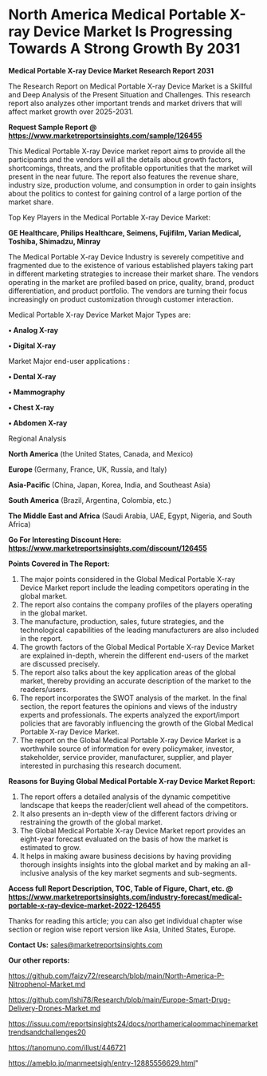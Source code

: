 # North America Medical Portable X-ray Device Market Is Progressing Towards A Strong Growth By 2031

<strong>Medical Portable X-ray Device Market Research Report 2031</strong>

The Research Report on Medical Portable X-ray Device Market is a Skillful and Deep Analysis of the Present Situation and Challenges. This research report also analyzes other important trends and market drivers that will affect market growth over 2025-2031.

<strong>Request Sample Report @ <a href=https://www.marketreportsinsights.com/sample/126455>https://www.marketreportsinsights.com/sample/126455</a></strong>

This Medical Portable X-ray Device market report aims to provide all the participants and the vendors will all the details about growth factors, shortcomings, threats, and the profitable opportunities that the market will present in the near future. The report also features the revenue share, industry size, production volume, and consumption in order to gain insights about the politics to contest for gaining control of a large portion of the market share.

Top Key Players in the Medical Portable X-ray Device Market:

<strong>GE Healthcare, Philips Healthcare, Seimens, Fujifilm, Varian Medical, Toshiba, Shimadzu, Minray</strong>

The Medical Portable X-ray Device Industry is severely competitive and fragmented due to the existence of various established players taking part in different marketing strategies to increase their market share. The vendors operating in the market are profiled based on price, quality, brand, product differentiation, and product portfolio. The vendors are turning their focus increasingly on product customization through customer interaction.

Medical Portable X-ray Device Market Major Types are:

<strong>• Analog X-ray

• Digital X-ray</strong>

Market Major end-user applications :

<strong>• Dental X-ray

• Mammography

• Chest X-ray

• Abdomen X-ray</strong>

Regional Analysis

</u><strong><b>North America</b></strong> (the United States, Canada, and Mexico)

<strong><b>Europe </b></strong>(Germany, France, UK, Russia, and Italy)

<strong><b>Asia-Pacific</b></strong> (China, Japan, Korea, India, and Southeast Asia)

<strong><b>South America</b></strong> (Brazil, Argentina, Colombia, etc.)

<strong><b>The Middle East and Africa</b></strong> (Saudi Arabia, UAE, Egypt, Nigeria, and South Africa)

<strong>Go For Interesting Discount Here: <a href=https://www.marketreportsinsights.com/discount/126455>https://www.marketreportsinsights.com/discount/126455</a></strong>

<strong>Points Covered in The Report:</strong>
<ol>
  <li>The major points considered in the Global Medical Portable X-ray Device Market report include the leading competitors operating in the global market.</li>
  <li>The report also contains the company profiles of the players operating in the global market.</li>
  <li>The manufacture, production, sales, future strategies, and the technological capabilities of the leading manufacturers are also included in the report.</li>
  <li>The growth factors of the Global Medical Portable X-ray Device Market are explained in-depth, wherein the different end-users of the market are discussed precisely.</li>
  <li>The report also talks about the key application areas of the global market, thereby providing an accurate description of the market to the readers/users.</li>
  <li>The report incorporates the SWOT analysis of the market. In the final section, the report features the opinions and views of the industry experts and professionals. The experts analyzed the export/import policies that are favorably influencing the growth of the Global Medical Portable X-ray Device Market.</li>
  <li>The report on the Global Medical Portable X-ray Device Market is a worthwhile source of information for every policymaker, investor, stakeholder, service provider, manufacturer, supplier, and player interested in purchasing this research document.</li>
</ol>
<strong>Reasons for Buying Global Medical Portable X-ray Device Market Report:</strong>

<ol>
  <li>The report offers a detailed analysis of the dynamic competitive landscape that keeps the reader/client well ahead of the competitors.</li>
  <li>It also presents an in-depth view of the different factors driving or restraining the growth of the global market.</li>
  <li>The Global Medical Portable X-ray Device Market report provides an eight-year forecast evaluated on the basis of how the market is estimated to grow.</li>
  <li>It helps in making aware business decisions by having providing thorough insights insights into the global market and by making an all-inclusive analysis of the key market segments and sub-segments.</li>
</ol>
<strong>Access full Report Description, TOC, Table of Figure, Chart, etc. @ <a href=https://www.marketreportsinsights.com/industry-forecast/medical-portable-x-ray-device-market-2022-126455>https://www.marketreportsinsights.com/industry-forecast/medical-portable-x-ray-device-market-2022-126455</a></strong>


Thanks for reading this article; you can also get individual chapter wise section or region wise report version like Asia, United States, Europe.

<strong>Contact Us:</strong>
sales@marketreportsinsights.com

<strong>Our other reports:</strong>

<a href=https://github.com/faizy72/research/blob/main/North-America-P-Nitrophenol-Market.md>https://github.com/faizy72/research/blob/main/North-America-P-Nitrophenol-Market.md</a>

<a href=https://github.com/Ishi78/Research/blob/main/Europe-Smart-Drug-Delivery-Drones-Market.md>https://github.com/Ishi78/Research/blob/main/Europe-Smart-Drug-Delivery-Drones-Market.md</a>

<a href=https://issuu.com/reportsinsights24/docs/northamericaloommachinemarkettrendsandchallenges20>https://issuu.com/reportsinsights24/docs/northamericaloommachinemarkettrendsandchallenges20</a>

<a href=https://tanomuno.com/illust/446721>https://tanomuno.com/illust/446721</a>

<a href=https://ameblo.jp/manmeetsigh/entry-12885556629.html>https://ameblo.jp/manmeetsigh/entry-12885556629.html</a>"
